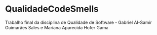 # QualidadeCodeSmells
Trabalho final da disciplina de Qualidade de Software - Gabriel Al-Samir Guimarães Sales e Mariana Aparecida Hofer Gama
